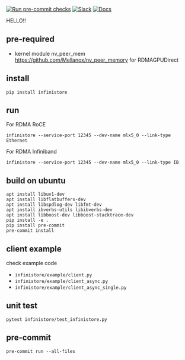 [![Run pre-commit checks](https://github.com/bd-iaas-us/infiniStore/actions/workflows/pre-commit.yml/badge.svg)](https://github.com/bd-iaas-us/infiniStore/actions/workflows/pre-commit.yml)
[![Slack](https://img.shields.io/badge/Slack-Join%20Us-blue?logo=slack)](https://vllm-dev.slack.com/archives/C07VCUQLE1F)
[![Docs](https://img.shields.io/badge/docs-available-brightgreen)](https://bd-iaas-us.github.io/InfiniStore/)



HELLO!!


## pre-required

* kernel module nv_peer_mem https://github.com/Mellanox/nv_peer_memory for RDMAGPUDirect

## install

```
pip install infinistore
```

## run

For RDMA RoCE

```
infinistore --service-port 12345 --dev-name mlx5_0 --link-type Ethernet
```

For RDMA Infiniband

```
infinistore --service-port 12345 --dev-name mlx5_0 --link-type IB
```

## build on ubuntu

```
apt install libuv1-dev
apt install libflatbuffers-dev
apt install libspdlog-dev libfmt-dev
apt install ibverbs-utils libibverbs-dev
apt install libboost-dev libboost-stacktrace-dev
pip install -e .
pip install pre-commit
pre-commit install
```
## client example

check example code

* ```infinistore/example/client.py```
* ```infinistore/example/client_async.py```
* ```infinistore/example/client_async_single.py```


## unit test

```
pytest infinistore/test_infinistore.py
```

## pre-commit

```
pre-commit run --all-files
```
